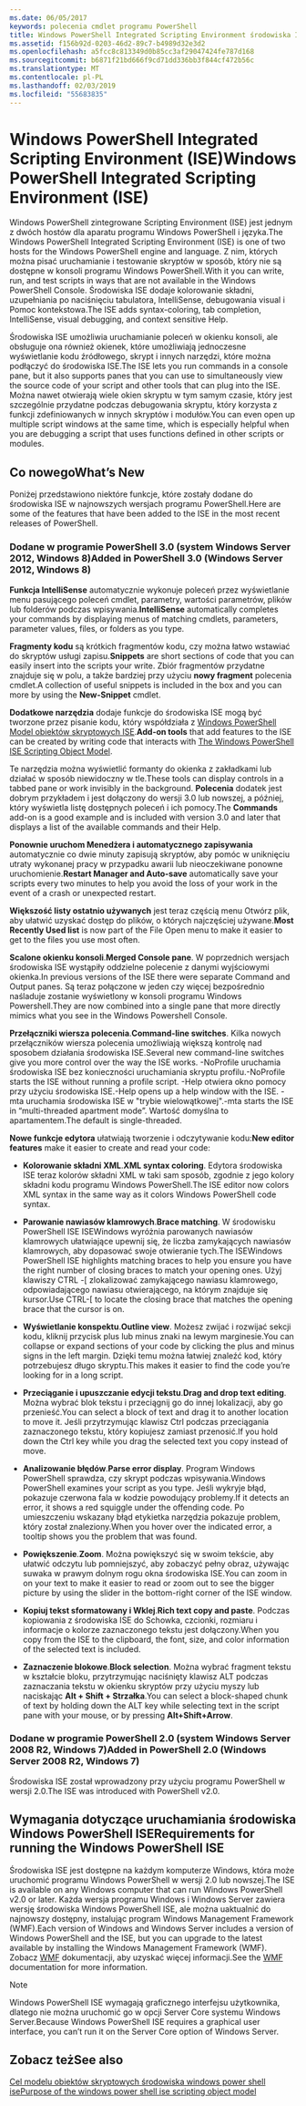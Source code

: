 ```yaml
---
ms.date: 06/05/2017
keywords: polecenia cmdlet programu PowerShell
title: Windows PowerShell Integrated Scripting Environment środowiska ISE
ms.assetid: f156b92d-0203-46d2-89c7-b4989d32e3d2
ms.openlocfilehash: a5fcc8c813349d0b85cc3af29047424fe787d168
ms.sourcegitcommit: b6871f21bd666f9cd71dd336bb3f844cf472b56c
ms.translationtype: MT
ms.contentlocale: pl-PL
ms.lasthandoff: 02/03/2019
ms.locfileid: "55683835"
---
```

# <a name="windows-powershell-integrated-scripting-environment-ise"></a><span data-ttu-id="a9c7d-103">Windows PowerShell Integrated Scripting Environment (ISE)</span><span class="sxs-lookup"><span data-stu-id="a9c7d-103">Windows PowerShell Integrated Scripting Environment (ISE)</span></span>

<span data-ttu-id="a9c7d-104">Windows PowerShell zintegrowane Scripting Environment (ISE) jest jednym z dwóch hostów dla aparatu programu Windows PowerShell i języka.</span><span class="sxs-lookup"><span data-stu-id="a9c7d-104">The Windows PowerShell Integrated Scripting Environment (ISE) is one of two hosts for the Windows PowerShell engine and language.</span></span> <span data-ttu-id="a9c7d-105">Z nim, których można pisać uruchamianie i testowanie skryptów w sposób, który nie są dostępne w konsoli programu Windows PowerShell.</span><span class="sxs-lookup"><span data-stu-id="a9c7d-105">With it you can write, run, and test scripts in ways that are not available in the Windows PowerShell Console.</span></span> <span data-ttu-id="a9c7d-106">Środowiska ISE dodaje kolorowanie składni, uzupełniania po naciśnięciu tabulatora, IntelliSense, debugowania visual i Pomoc kontekstowa.</span><span class="sxs-lookup"><span data-stu-id="a9c7d-106">The ISE adds syntax-coloring, tab completion, IntelliSense, visual debugging, and context sensitive Help.</span></span>

<span data-ttu-id="a9c7d-107">Środowiska ISE umożliwia uruchamianie poleceń w okienku konsoli, ale obsługuje ona również okienek, które umożliwiają jednoczesne wyświetlanie kodu źródłowego, skrypt i innych narzędzi, które można podłączyć do środowiska ISE.</span><span class="sxs-lookup"><span data-stu-id="a9c7d-107">The ISE lets you run commands in a console pane, but it also supports panes that you can use to simultaneously view the source code of your script and other tools that can plug into the ISE.</span></span> <span data-ttu-id="a9c7d-108">Można nawet otwierają wiele okien skryptu w tym samym czasie, który jest szczególnie przydatne podczas debugowania skryptu, który korzysta z funkcji zdefiniowanych w innych skryptów i modułów.</span><span class="sxs-lookup"><span data-stu-id="a9c7d-108">You can even open up multiple script windows at the same time, which is especially helpful when you are debugging a script that uses functions defined in other scripts or modules.</span></span>

## <a name="whats-new"></a><span data-ttu-id="a9c7d-109">Co nowego</span><span class="sxs-lookup"><span data-stu-id="a9c7d-109">What’s New</span></span>

<span data-ttu-id="a9c7d-110">Poniżej przedstawiono niektóre funkcje, które zostały dodane do środowiska ISE w najnowszych wersjach programu PowerShell.</span><span class="sxs-lookup"><span data-stu-id="a9c7d-110">Here are some of the features that have been added to the ISE in the most recent releases of PowerShell.</span></span>

### <a name="added-in-powershell-30-windows-server-2012-windows-8"></a><span data-ttu-id="a9c7d-111">Dodane w programie PowerShell 3.0 (system Windows Server 2012, Windows 8)</span><span class="sxs-lookup"><span data-stu-id="a9c7d-111">Added in PowerShell 3.0 (Windows Server 2012, Windows 8)</span></span>

<span data-ttu-id="a9c7d-112">**Funkcja IntelliSense** automatycznie wykonuje poleceń przez wyświetlanie menu pasującego poleceń cmdlet, parametry, wartości parametrów, plików lub folderów podczas wpisywania.</span><span class="sxs-lookup"><span data-stu-id="a9c7d-112">**IntelliSense** automatically completes your commands by displaying menus of matching cmdlets, parameters, parameter values, files, or folders as you type.</span></span>

<span data-ttu-id="a9c7d-113">**Fragmenty kodu** są krótkich fragmentów kodu, czy można łatwo wstawiać do skryptów usługi zapisu.</span><span class="sxs-lookup"><span data-stu-id="a9c7d-113">**Snippets** are short sections of code that you can easily insert into the scripts your write.</span></span> <span data-ttu-id="a9c7d-114">Zbiór fragmentów przydatne znajduje się w polu, a także bardziej przy użyciu **nowy fragment** polecenia cmdlet.</span><span class="sxs-lookup"><span data-stu-id="a9c7d-114">A collection of useful snippets is included in the box and you can more by using the **New-Snippet** cmdlet.</span></span>

<span data-ttu-id="a9c7d-115">**Dodatkowe narzędzia** dodaje funkcje do środowiska ISE mogą być tworzone przez pisanie kodu, który współdziała z [Windows PowerShell Model obiektów skryptowych ISE](../../core-powershell/ise/The-ISE-Object-Model-Hierarchy.md).</span><span class="sxs-lookup"><span data-stu-id="a9c7d-115">**Add-on tools** that add features to the ISE can be created by writing code that interacts with [The Windows PowerShell ISE Scripting Object Model](../../core-powershell/ise/The-ISE-Object-Model-Hierarchy.md).</span></span>

<span data-ttu-id="a9c7d-116">Te narzędzia można wyświetlić formanty do okienka z zakładkami lub działać w sposób niewidoczny w tle.</span><span class="sxs-lookup"><span data-stu-id="a9c7d-116">These tools can display controls in a tabbed pane or work invisibly in the background.</span></span> <span data-ttu-id="a9c7d-117">**Polecenia** dodatek jest dobrym przykładem i jest dołączony do wersji 3.0 lub nowszej, a później, który wyświetla listę dostępnych poleceń i ich pomocy.</span><span class="sxs-lookup"><span data-stu-id="a9c7d-117">The **Commands** add-on is a good example and is included with version 3.0 and later that displays a list of the available commands and their Help.</span></span>

<span data-ttu-id="a9c7d-118">**Ponownie uruchom Menedżera i automatycznego zapisywania** automatycznie co dwie minuty zapisują skryptów, aby pomóc w uniknięciu utraty wykonanej pracy w przypadku awarii lub nieoczekiwane ponowne uruchomienie.</span><span class="sxs-lookup"><span data-stu-id="a9c7d-118">**Restart Manager and Auto-save** automatically save your scripts every two minutes to help you avoid the loss of your work in the event of a crash or unexpected restart.</span></span>

<span data-ttu-id="a9c7d-119">**Większość listy ostatnio używanych** jest teraz częścią menu Otwórz plik, aby ułatwić uzyskać dostęp do plików, o których najczęściej używane.</span><span class="sxs-lookup"><span data-stu-id="a9c7d-119">**Most Recently Used list** is now part of the File Open menu to make it easier to get to the files you use most often.</span></span>

<span data-ttu-id="a9c7d-120">**Scalone okienku konsoli**.</span><span class="sxs-lookup"><span data-stu-id="a9c7d-120">**Merged Console pane**.</span></span> <span data-ttu-id="a9c7d-121">W poprzednich wersjach środowiska ISE wystąpiły oddzielne polecenie z danymi wyjściowymi okienka.</span><span class="sxs-lookup"><span data-stu-id="a9c7d-121">In previous versions of the ISE there were separate Command and Output panes.</span></span> <span data-ttu-id="a9c7d-122">Są teraz połączone w jeden czy więcej bezpośrednio naśladuje zostanie wyświetlony w konsoli programu Windows Powershell.</span><span class="sxs-lookup"><span data-stu-id="a9c7d-122">They are now combined into a single pane that more directly mimics what you see in the Windows Powershell Console.</span></span>

<span data-ttu-id="a9c7d-123">**Przełączniki wiersza polecenia**.</span><span class="sxs-lookup"><span data-stu-id="a9c7d-123">**Command-line switches**.</span></span> <span data-ttu-id="a9c7d-124">Kilka nowych przełączników wiersza polecenia umożliwiają większą kontrolę nad sposobem działania środowiska ISE.</span><span class="sxs-lookup"><span data-stu-id="a9c7d-124">Several new command-line switches give you more control over the way the ISE works.</span></span> <span data-ttu-id="a9c7d-125">-NoProfile uruchamia środowiska ISE bez konieczności uruchamiania skryptu profilu.</span><span class="sxs-lookup"><span data-stu-id="a9c7d-125">-NoProfile starts the ISE without running a profile script.</span></span> <span data-ttu-id="a9c7d-126">-Help otwiera okno pomocy przy użyciu środowiska ISE.</span><span class="sxs-lookup"><span data-stu-id="a9c7d-126">-Help opens up a help window with the ISE.</span></span> <span data-ttu-id="a9c7d-127">-mta uruchamia środowiska ISE w "trybie wielowątkowej".</span><span class="sxs-lookup"><span data-stu-id="a9c7d-127">-mta starts the ISE in “multi-threaded apartment mode”.</span></span> <span data-ttu-id="a9c7d-128">Wartość domyślna to apartamentem.</span><span class="sxs-lookup"><span data-stu-id="a9c7d-128">The default is single-threaded.</span></span>

<span data-ttu-id="a9c7d-129">**Nowe funkcje edytora** ułatwiają tworzenie i odczytywanie kodu:</span><span class="sxs-lookup"><span data-stu-id="a9c7d-129">**New editor features** make it easier to create and read your code:</span></span>

- <span data-ttu-id="a9c7d-130">**Kolorowanie składni XML**.</span><span class="sxs-lookup"><span data-stu-id="a9c7d-130">**XML syntax coloring**.</span></span> <span data-ttu-id="a9c7d-131">Edytora środowiska ISE teraz kolorów składni XML w taki sam sposób, zgodnie z jego kolory składni kodu programu Windows PowerShell.</span><span class="sxs-lookup"><span data-stu-id="a9c7d-131">The ISE editor now colors XML syntax in the same way as it colors Windows PowerShell code syntax.</span></span>

- <span data-ttu-id="a9c7d-132">**Parowanie nawiasów klamrowych**.</span><span class="sxs-lookup"><span data-stu-id="a9c7d-132">**Brace matching**.</span></span> <span data-ttu-id="a9c7d-133">W środowisku PowerShell ISE ISEWindows wyróżnia parowanych nawiasów klamrowych ułatwiające upewnij się, że liczba zamykających nawiasów klamrowych, aby dopasować swoje otwieranie tych.</span><span class="sxs-lookup"><span data-stu-id="a9c7d-133">The ISEWindows PowerShell ISE highlights matching braces to help you ensure you have the right number of closing braces to match your opening ones.</span></span> <span data-ttu-id="a9c7d-134">Użyj klawiszy CTRL -\[ zlokalizować zamykającego nawiasu klamrowego, odpowiadającego nawiasu otwierającego, na którym znajduje się kursor.</span><span class="sxs-lookup"><span data-stu-id="a9c7d-134">Use CTRL-\[ to locate the closing brace that matches the opening brace that the cursor is on.</span></span>

- <span data-ttu-id="a9c7d-135">**Wyświetlanie konspektu**.</span><span class="sxs-lookup"><span data-stu-id="a9c7d-135">**Outline view**.</span></span> <span data-ttu-id="a9c7d-136">Możesz zwijać i rozwijać sekcji kodu, kliknij przycisk plus lub minus znaki na lewym marginesie.</span><span class="sxs-lookup"><span data-stu-id="a9c7d-136">You can collapse or expand sections of your code by clicking the plus and minus signs in the left margin.</span></span> <span data-ttu-id="a9c7d-137">Dzięki temu można łatwiej znaleźć kod, który potrzebujesz długo skryptu.</span><span class="sxs-lookup"><span data-stu-id="a9c7d-137">This makes it easier to find the code you’re looking for in a long script.</span></span>

- <span data-ttu-id="a9c7d-138">**Przeciąganie i upuszczanie edycji tekstu**.</span><span class="sxs-lookup"><span data-stu-id="a9c7d-138">**Drag and drop text editing**.</span></span> <span data-ttu-id="a9c7d-139">Można wybrać blok tekstu i przeciągnij go do innej lokalizacji, aby go przenieść.</span><span class="sxs-lookup"><span data-stu-id="a9c7d-139">You can select a block of text and drag it to another location to move it.</span></span> <span data-ttu-id="a9c7d-140">Jeśli przytrzymując klawisz Ctrl podczas przeciągania zaznaczonego tekstu, który kopiujesz zamiast przenosić.</span><span class="sxs-lookup"><span data-stu-id="a9c7d-140">If you hold down the Ctrl key while you drag the selected text you copy instead of move.</span></span>

- <span data-ttu-id="a9c7d-141">**Analizowanie błędów**.</span><span class="sxs-lookup"><span data-stu-id="a9c7d-141">**Parse error display**.</span></span> <span data-ttu-id="a9c7d-142">Program Windows PowerShell sprawdza, czy skrypt podczas wpisywania.</span><span class="sxs-lookup"><span data-stu-id="a9c7d-142">Windows PowerShell examines your script as you type.</span></span> <span data-ttu-id="a9c7d-143">Jeśli wykryje błąd, pokazuje czerwona fala w kodzie powodujący problemy.</span><span class="sxs-lookup"><span data-stu-id="a9c7d-143">If it detects an error, it shows a red squiggle under the offending code.</span></span> <span data-ttu-id="a9c7d-144">Po umieszczeniu wskazany błąd etykietka narzędzia pokazuje problem, który został znaleziony.</span><span class="sxs-lookup"><span data-stu-id="a9c7d-144">When you hover over the indicated error, a tooltip shows you the problem that was found.</span></span>

- <span data-ttu-id="a9c7d-145">**Powiększenie**.</span><span class="sxs-lookup"><span data-stu-id="a9c7d-145">**Zoom**.</span></span> <span data-ttu-id="a9c7d-146">Można powiększyć się w swoim tekście, aby ułatwić odczytu lub pomniejszyć, aby zobaczyć pełny obraz, używając suwaka w prawym dolnym rogu okna środowiska ISE.</span><span class="sxs-lookup"><span data-stu-id="a9c7d-146">You can zoom in on your text to make it easier to read or zoom out to see the bigger picture by using the slider in the bottom-right corner of the ISE window.</span></span>

- <span data-ttu-id="a9c7d-147">**Kopiuj tekst sformatowany i Wklej**.</span><span class="sxs-lookup"><span data-stu-id="a9c7d-147">**Rich text copy and paste**.</span></span> <span data-ttu-id="a9c7d-148">Podczas kopiowania z środowiska ISE do Schowka, czcionki, rozmiaru i informacje o kolorze zaznaczonego tekstu jest dołączony.</span><span class="sxs-lookup"><span data-stu-id="a9c7d-148">When you copy from the ISE to the clipboard, the font, size, and color information of the selected text is included.</span></span>

- <span data-ttu-id="a9c7d-149">**Zaznaczenie blokowe**.</span><span class="sxs-lookup"><span data-stu-id="a9c7d-149">**Block selection**.</span></span> <span data-ttu-id="a9c7d-150">Można wybrać fragment tekstu w kształcie bloku, przytrzymując naciśnięty klawisz ALT podczas zaznaczania tekstu w okienku skryptów przy użyciu myszy lub naciskając **Alt + Shift + Strzałka**.</span><span class="sxs-lookup"><span data-stu-id="a9c7d-150">You can select a block-shaped chunk of text by holding down the ALT key while selecting text in the script pane with your mouse, or by pressing **Alt+Shift+Arrow**.</span></span>

### <a name="added-in-powershell-20-windows-server-2008-r2-windows-7"></a><span data-ttu-id="a9c7d-151">Dodane w programie PowerShell 2.0 (system Windows Server 2008 R2, Windows 7)</span><span class="sxs-lookup"><span data-stu-id="a9c7d-151">Added in PowerShell 2.0 (Windows Server 2008 R2, Windows 7)</span></span>

<span data-ttu-id="a9c7d-152">Środowiska ISE został wprowadzony przy użyciu programu PowerShell w wersji 2.0.</span><span class="sxs-lookup"><span data-stu-id="a9c7d-152">The ISE was introduced with PowerShell v2.0.</span></span>

## <a name="requirements-for-running-the-windows-powershell-ise"></a><span data-ttu-id="a9c7d-153">Wymagania dotyczące uruchamiania środowiska Windows PowerShell ISE</span><span class="sxs-lookup"><span data-stu-id="a9c7d-153">Requirements for running the Windows PowerShell ISE</span></span>

<span data-ttu-id="a9c7d-154">Środowiska ISE jest dostępne na każdym komputerze Windows, która może uruchomić programu Windows PowerShell w wersji 2.0 lub nowszej.</span><span class="sxs-lookup"><span data-stu-id="a9c7d-154">The ISE is available on any Windows computer that can run Windows PowerShell v2.0 or later.</span></span> <span data-ttu-id="a9c7d-155">Każda wersja programu Windows i Windows Server zawiera wersję środowiska Windows PowerShell ISE, ale można uaktualnić do najnowszy dostępny, instalując program Windows Management Framework (WMF).</span><span class="sxs-lookup"><span data-stu-id="a9c7d-155">Each version of Windows and Windows Server includes a version of Windows PowerShell and the ISE, but you can upgrade to the latest available by installing the Windows Management Framework (WMF).</span></span> <span data-ttu-id="a9c7d-156">Zobacz [WMF](/powershell/wmf) dokumentacji, aby uzyskać więcej informacji.</span><span class="sxs-lookup"><span data-stu-id="a9c7d-156">See the [WMF](/powershell/wmf) documentation for more information.</span></span>

> [!NOTE]
> <span data-ttu-id="a9c7d-157">Windows PowerShell ISE wymagają graficznego interfejsu użytkownika, dlatego nie można uruchomić go w opcji Server Core systemu Windows Server.</span><span class="sxs-lookup"><span data-stu-id="a9c7d-157">Because Windows PowerShell ISE requires a graphical user interface, you can’t run it on the Server Core option of Windows Server.</span></span>

## <a name="see-also"></a><span data-ttu-id="a9c7d-158">Zobacz też</span><span class="sxs-lookup"><span data-stu-id="a9c7d-158">See also</span></span>

[<span data-ttu-id="a9c7d-159">Cel modelu obiektów skryptowych środowiska windows power shell ise</span><span class="sxs-lookup"><span data-stu-id="a9c7d-159">Purpose of the windows power shell ise scripting object model</span></span>](../../core-powershell/ise/Purpose-of-the-Windows-PowerShell-ISE-Scripting-Object-Model.md)